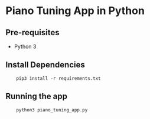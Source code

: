 # Piano Tuning App in Python

## Pre-requisites
- Python 3

## Install Dependencies
```shell
    pip3 install -r requirements.txt
```

## Running the app
```shell
    python3 piano_tuning_app.py
```
